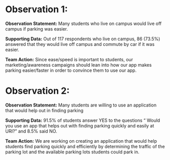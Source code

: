# Observation 1:

**Observation Statement:**
Many students who live on campus would live off campus if parking was easier.

**Supporting Data:**
Out of 117 respondents who live on campus, 86 (73.5%) answered that they would
live off campus and commute by car if it was easier.

**Team Action:**
Since ease/speed is important to students, our marketing/awareness campaigns 
should lean into how our app makes parking easier/faster in order to convince
them to use our app.

# Observation 2: 

**Observation Statement:**
Many students are willing to use an application that would help out in finding parking 

**Supporting Data:**
91.5% of students answer YES to the questions “ Would you use an app that helps out with finding parking quickly and easily at URI?” and 8.5% said NO. 

**Team Action:**
We are working on creating an application that would help students find parking quickly and efficiently by determining the traffic of the parking lot and the available parking lots students could park in. 

